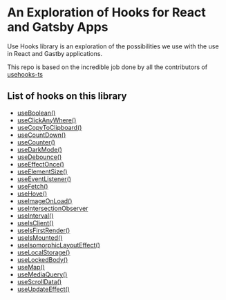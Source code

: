 <br>
<h1> An Exploration of Hooks for React and Gatsby Apps  </h1>

Use Hooks library is an exploration of the possibilities we use with the use in React and Gastby applications.

This repo is based on the incredible job done by all the contributors of [usehooks-ts](https://github.com/juliencrn/usehooks-ts)
<br>

## List of hooks on this library

- [useBoolean()](https://github.com/vdquijadaenau/Hook-Exploration/tree/main/src/hooks/useBoolean)
- [useClickAnyWhere()](https://github.com/vdquijadaenau/Hook-Exploration/tree/main/src/hooks/useClickAnyWhere)
- [useCopyToClipboard()](https://github.com/vdquijadaenau/Hook-Exploration/tree/main/src/hooks/useCopyToClipboard)
- [useCountDown()](https://github.com/vdquijadaenau/Hook-Exploration/tree/main/src/hooks/useCountdown)
- [useCounter()](https://github.com/vdquijadaenau/Hook-Exploration/tree/main/src/hooks/useCounter)
- [useDarkMode()](https://github.com/vdquijadaenau/Hook-Exploration/tree/main/src/hooks/useDarkMode)
- [useDebounce()](https://github.com/vdquijadaenau/Hook-Exploration/tree/main/src/hooks/useDebounce)
- [useEffectOnce()](https://github.com/vdquijadaenau/Hook-Exploration/tree/main/src/hooks/useEffectOnce)
- [useElementSize()](https://github.com/vdquijadaenau/Hook-Exploration/tree/main/src/hooks/useElementSize)
- [useEventListener()](https://github.com/vdquijadaenau/Hook-Exploration/tree/main/src/hooks/useEventListener)
- [useFetch()](https://github.com/vdquijadaenau/Hook-Exploration/tree/main/src/hooks/useFetch)
- [useHove()](https://github.com/vdquijadaenau/Hook-Exploration/tree/main/src/hooks/useHover)
- [useImageOnLoad()](https://github.com/vdquijadaenau/Hook-Exploration/tree/main/src/hooks/useImageOnLoad)
- [useIntersectionObserver](https://github.com/vdquijadaenau/Hook-Exploration/tree/main/src/hooks/useIntersectionObserver)
- [useInterval()](https://github.com/vdquijadaenau/Hook-Exploration/tree/main/src/hooks/useInterval)
- [useIsClient()](https://github.com/vdquijadaenau/Hook-Exploration/tree/main/src/hooks/useIsClient)
- [useIsFirstRender()](https://github.com/vdquijadaenau/Hook-Exploration/tree/main/src/hooks/useIsFirstRender)
- [useIsMounted()](https://github.com/vdquijadaenau/Hook-Exploration/tree/main/src/hooks/useIsMounted)
- [useIsomorphicLayoutEffect()](https://github.com/vdquijadaenau/Hook-Exploration/tree/main/src/hooks/useIsomorphicLayoutEffect)
- [useLocalStorage()](https://github.com/vdquijadaenau/Hook-Exploration/tree/main/src/hooks/useLocalStorage)
- [useLockedBody()](https://github.com/vdquijadaenau/Hook-Exploration/tree/main/src/hooks/useLockedBody)
- [useMap()](https://github.com/vdquijadaenau/Hook-Exploration/tree/main/src/hooks/useMap)
- [useMediaQuery()](https://github.com/vdquijadaenau/Hook-Exploration/tree/main/src/hooks/useMediaQuery)
- [useScrollData()](https://github.com/vdquijadaenau/Hook-Exploration/tree/main/src/hooks/useScrollData)
- [useUpdateEffect()](https://github.com/vdquijadaenau/Hook-Exploration/tree/main/src/hooks/useUpdateEffect)
